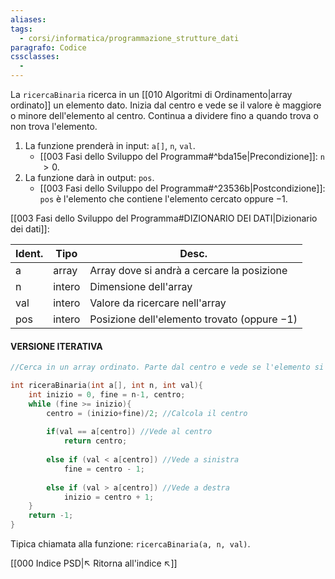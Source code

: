```yaml
---
aliases: 
tags:
  - corsi/informatica/programmazione_strutture_dati
paragrafo: Codice
cssclasses:
  - 
---
```

La `ricercaBinaria` ricerca in un [[010 Algoritmi di Ordinamento|array ordinato]] un elemento dato. Inizia dal centro e vede se il valore è maggiore o minore dell'elemento al centro. Continua a dividere fino a quando trova o non trova l'elemento. 

1. La funzione prenderà in input: `a[]`, `n`, `val`.
	- [[003 Fasi dello Sviluppo del Programma#^bda15e|Precondizione]]: `n` $>0$.
2. La funzione darà in output: `pos`.
	- [[003 Fasi dello Sviluppo del Programma#^23536b|Postcondizione]]: `pos` è l'elemento che contiene l'elemento cercato oppure $-1$.

[[003 Fasi dello Sviluppo del Programma#DIZIONARIO DEI DATI|Dizionario dei dati]]:

| Ident. | Tipo   | Desc.                                         |
| ------ | ------ | --------------------------------------------- |
| a      | array  | Array dove si andrà a cercare la posizione    |
| n      | intero | Dimensione dell'array                         |
| val    | intero | Valore da ricercare nell'array                |
| pos    | intero | Posizione dell'elemento trovato (oppure $-1$) |

#### VERSIONE ITERATIVA
```C
//Cerca in un array ordinato. Parte dal centro e vede se l'elemento si trova a sinistra, a destra oppure al centro. Ritorna la posizione dell'elemento da cercare oppure -1.

int riceraBinaria(int a[], int n, int val){
	int inizio = 0, fine = n-1, centro;
	while (fine >= inizio){
		centro = (inizio+fine)/2; //Calcola il centro
		
		if(val == a[centro]) //Vede al centro
			return centro;
			
		else if (val < a[centro]) //Vede a sinistra
			fine = centro - 1;
			
		else if (val > a[centro]) //Vede a destra
			inizio = centro + 1;
	}
	return -1;
}
```

Tipica chiamata alla funzione: `ricercaBinaria(a, n, val)`.

[[000 Indice PSD|↖ Ritorna all'indice ↖]]
